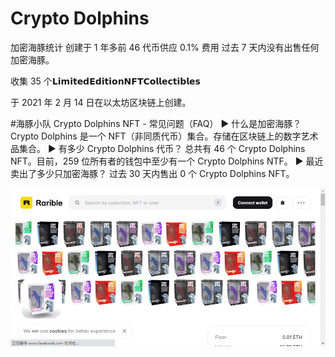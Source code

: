 # Crypto Dolphins

加密海豚统计
创建于 1 年多前
46 代币供应
0.1% 费用
过去 7 天内没有出售任何加密海豚。

收集 35 个𝗟𝗶𝗺𝗶𝘁𝗲𝗱𝗘𝗱𝗶𝘁𝗶𝗼𝗻𝗡𝗙𝗧𝗖𝗼𝗹𝗹𝗲𝗰𝘁𝗶𝗯𝗹𝗲𝘀

于 2021 年 2 月 14 日在以太坊区块链上创建。

#海豚小队
Crypto Dolphins NFT - 常见问题（FAQ）
▶ 什么是加密海豚？
Crypto Dolphins 是一个 NFT（非同质代币）集合。存储在区块链上的数字艺术品集合。
▶ 有多少 Crypto Dolphins 代币？
总共有 46 个 Crypto Dolphins NFT。目前，259 位所有者的钱包中至少有一个 Crypto Dolphins NTF。
▶ 最近卖出了多少只加密海豚？
过去 30 天内售出 0 个 Crypto Dolphins NFT。

![NFT](CRY.png)
